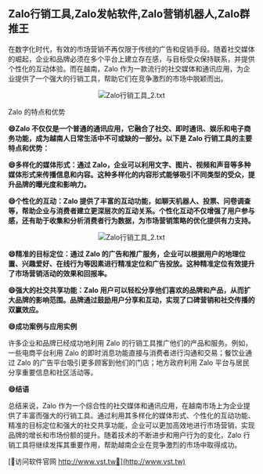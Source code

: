 ## **Zalo行销工具,Zalo发帖软件,Zalo营销机器人,Zalo群推王**

在数字化时代，有效的市场营销不再仅限于传统的广告和促销手段。随着社交媒体的崛起，企业和品牌必须在多个平台上建立存在感，与目标受众保持联系，并提供个性化的互动体验。而在越南，Zalo 作为一款流行的社交媒体和通讯应用，为企业提供了一个强大的行销工具，帮助它们在竞争激烈的市场中脱颖而出。

 <center><img src="https://vst.tw/MP4/tuiguang/png/0.png" alt="Zalo行销工具_2.txt"></center>

Zalo 的特点和优势

**😄Zalo 不仅仅是一个普通的通讯应用，它融合了社交、即时通讯、娱乐和电子商务功能，成为越南人日常生活中不可或缺的一部分。以下是 Zalo 行销工具的主要特点和优势：**

**😄多样化的媒体形式：通过 Zalo，企业可以利用文字、图片、视频和声音等多种媒体形式来传播信息和内容。这种多样化的内容形式能够吸引不同类型的受众，提升品牌的曝光度和影响力。**

**😄个性化的互动：Zalo 提供了丰富的互动功能，如聊天机器人、投票、问卷调查等，帮助企业与消费者建立更深层次的互动关系。个性化互动不仅增强了用户参与感，还有助于收集和分析消费者行为数据，为市场营销策略的优化提供有力支持。**

 <center><img src="https://vst.tw/MP4/tuiguang/png/8.png" alt="Zalo行销工具_2.txt"></center>

**😄精准的目标定位：通过 Zalo 的广告和推广服务，企业可以根据用户的地理位置、兴趣爱好、在线行为等因素进行精准定位和广告投放。这种精准定位有效提升了市场营销活动的效果和回报率。**

**😄强大的社交共享功能：Zalo 用户可以轻松分享他们喜欢的品牌和产品，从而扩大品牌的影响范围。品牌通过鼓励用户分享和互动，实现了口碑营销和社交传播的双赢效应。**

**😄成功案例与应用实例**

许多企业和品牌已经成功地利用 Zalo 的行销工具推广他们的产品和服务。例如，一些电商平台利用 Zalo 的即时消息功能直接与消费者进行沟通和交易；餐饮业通过 Zalo 的广告平台吸引更多顾客到他们的门店；地方政府利用 Zalo 平台与居民分享重要信息和社区活动等。

**😄结语**

总结来说，Zalo 作为一个综合性的社交媒体和通讯应用，在越南市场上为企业提供了丰富而强大的行销工具。通过利用其多样化的媒体形式、个性化的互动功能、精准的目标定位和强大的社交共享功能，企业可以更加高效地进行市场营销，实现品牌的增长和市场份额的提升。随着技术的不断进步和用户行为的变化，Zalo 行销工具将继续发挥其重要作用，帮助越南企业在竞争激烈的市场中取得成功。


[👻访问软件官网 http://www.vst.tw👻](http://www.vst.tw)
